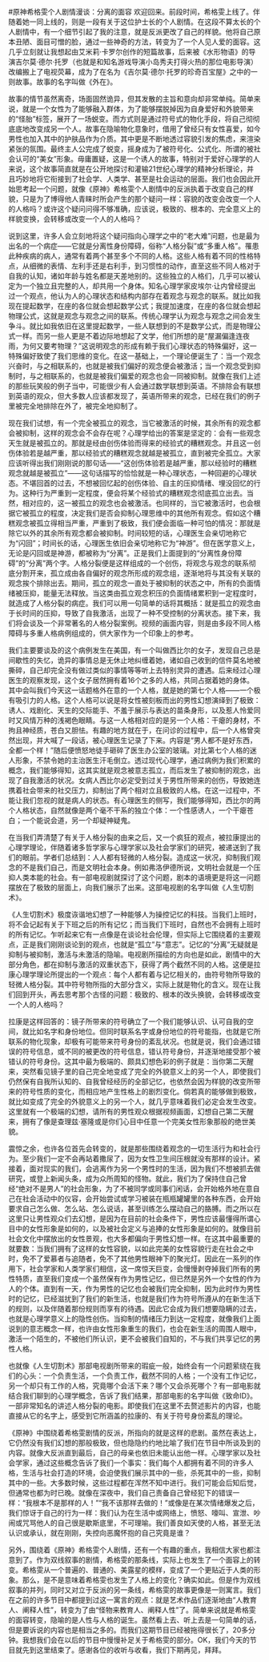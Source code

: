 #原神希格雯个人剧情漫谈：分离的面容
欢迎回来。前段时间，希格雯上线了。伴随着她一同上线的，则是一段有关于这位护士长的个人剧情。在这段不算太长的个人剧情中，有一个细节引起了我的注意，就是反派更改了自己的样貌。他将自己原本丑陋、面目可憎的脸，通过一些神奇的方法，转变为了一个人见人爱的面容。这几乎立刻就让我想起由艾米莉·卡罗尔创作的短篇故事，后来被《水形物语》的导演吉尔莫·德尔·托罗（也就是和知名游戏导演小岛秀夫打得火热的那位电影导演）改编搬上了电视荧幕，成为了在名为《吉尔莫·德尔·托罗的珍奇百宝屋》之中的一则故事。故事的名字叫做《外在》。

故事的情节虽然离奇，场面固然诡异，但其发散的主旨和意向却非常单纯。简单来说，就是一个女性为了能够融入群体，为了能够摆脱掉因为自身爱好和外貌带来的“怪胎”标签，展开了一场蜕变。而方式则是通过符号式的物化手段，将自己彻彻底底地改变成另一个人。故事在隐喻物化意象时，借用了曾经只有女性喜爱，如今男性也加入其中的护肤品作为介质。其中更是不断地透过容貌引发的焦虑，来渲染紧张的氛围。最终主人公完成了蜕变，摇身成为了被符号化、公式化、所谓的被社会认可的“美女”形象。毋庸置疑，这是一个诱人的故事，特别对于爱好心理学的人来说，这个故事简直就是在公开地探讨和灌输21世纪心理学的精神分析理论，并且巧妙地将它衔接到了社会学、人类学、甚至是社会运动的层面。我们也会因此开始思考起一个问题，就像《原神》希格雯个人剧情中的反派执着于改变自己的样貌，只是为了博得他人青睐时所会产生的那个疑问一样：容貌的改变会改变一个人的人格吗？或许这个疑问问得不够准确，应该说，极致的、根本的、完全意义上的样貌变换，会转移或改变一个人的人格吗？

说到这里，许多人会立刻地将这个疑问指向心理学之中的“老大难”问题，也是最为出名的一个病症——它就是分离性身份障碍，俗称“人格分裂”或“多重人格”。罹患此种疾病的病人，通常有着两个甚至多个不同的人格。这些人格有着不同的性格特点，从细微的表情、左利手还是右利手，到习惯性的动作，直至这些不同人格对于自我的认知，诸如年龄与姓名都是天差地别的。这些独立的人格们，几乎可以被认定为一个独立且完整的人，却共用一个身体。知名心理学家皮埃尔·让内曾经提出过一个观点，他认为人的心理状态和结构内部存在着观念与观念的联系。就比如我现在提起数学，在座的各位就会想起数学公式；我提加速度，在座的各位就会想起物理公式，这就是观念与观念之间的联系。传统心理学认为观念与观念之间会发生争斗。就比如我依旧在这里提起数学，一些人联想到的不是数学公式，而是物理公式一样。而另一些人更是不着边际地想起了文学，他们所想的是“屋漏偏逢连夜雨，为何又要考物理？”这说明观念的形成有赖于我们心理状态的特殊偏好，这一特殊偏好致使了我们思维的变化。在这一基础上，一个理论便诞生了：当一个观念兴奋时，与之相联系的，也就是被我们偏好的观念便会被激活；当一个观念受到抑制时，与之相联系的，也就是被我们偏爱的观念也会一同被抑制。就像在我们上述的那些玩笑般的例子当中，可能很少有人会通过数学联想到英语。不排除会有联想到英语的观众，但大多数人应该都发现了，英语所带来的观念，已经在我们的例子里被完全地排除在外了，被完全地抑制了。

现在我们试想，有一个完全被孤立的观念，当它被激活的时候，其余所有的观念都会被抑制，这样的观念会不会存在呢？心理学给出的答案是坚定的：会有一些观念天生就是被孤立的。那就是经由创伤体验而得来的经验式的糟糕观念。并且这一创伤体验若是越严重，那以经验式的糟糕观念就越是被孤立，直到被完全孤立。大家应该听得出我们刚刚说的那句话——“这创伤体验若是越严重，那以经验时的糟糕观念就越是被孤立”——这句话描写的恰恰就是一种心理状态，一种回避的心理状态。不堪回首的过去，不想被回忆起的创伤体验、自主的压抑情绪、埋没回忆的行为。这种行为严重到一定程度，便会将某个经验式的糟糕观念彻底孤立出去。当然，相对应的，这一被孤立的观念也会被激活。也同样的，当它被激活时，也会根据它被孤立的程度，决定我们是否会抑制心理思维中的其他所有观念。假如这个糟糕观念被孤立得相当严重，严重到了极致，我们便会面临一种可怕的情况：那就是除它以外的其余所有观念都会被抑制。时间较短的话，心理医生会亲切地称它为“闪回”；时间长的话，心理医生依旧会亲切地称它为“神游”。但在医学意义上，无论是闪回或是神游，都被称为“分离”。正是我们上面提到的“分离性身份障碍”的“分离”两个字。人格分裂便是这样组成的一个创伤，将观念与观念的联系彻底分割开来，孤立成由各自偏好的观念所形成的观念组，逐渐地将与其没有关联的观念挨个排除出去。期间，孤立的观念一直处于被抑制的状态之中，所有的负面情绪被压抑，能量无法释放。当这类由孤立观念积压的负面情绪累积到一定程度时，就造成了人格分裂的病症。我们可以用一句简单的话将其概括：就是孤立的观念由于长时间的压抑，导致了自我激活，出现了一种不受控制的分离状态。接下来，我们将会谈及一个非常著名的人格分裂案例。视频的画面内容，则是由多段不同人格障碍与多重人格病例组成的，供大家作为一个印象上的参考。

我们主要要谈及的这个病例发生在美国，有一个叫做西比尔的女子，发现自己总是间歇性的失忆，诡异的事情总是无休止地纠缠着她，诸如自己收到的信件莫名地被撕碎，自己却完全没有做过类似的事情等等听上去特别灵异的遭遇。后来经过心理医生的观察发现，这个女子居然拥有着16个之多的人格，共同占据着她的身体。其中会叫我们今天这一话题格外在意的一个人格，就是她的第七个人格——一个极有吸引力的人格。这个人格可以说是将女性被刻板而出的男性幻想演绎到了极致：诱人、戏剧化、天生的交际能手、不羞于展示与表达的苗条身形，以及惹人怜爱同时又风情万种的浅褐色眼睛。与这一人格相对应的是另一个人格：干瘪的身材，不拘且神经质，苍白又胆怯。有趣的地方就在于，在问诊的过程中，后一个人格曾突然出现，并大喊了一段话，被心理医生记录了下来。内容是“男人都不是好东西，全都一个样！”随后便愤怒地徒手砸碎了医生办公室的玻璃。对比第七个人格的迷人形象，不禁令她的主治医生汗毛倒立。透过现代心理学，通过病例为我们积累的概念，我们能够得知，这其实就是观念被意志孤立，而后发生了被抑制的观念，出现了自我激活的状况。女病人西比尔必定受到过关于男性所带来的创伤，导致她连携着社会带来的社交压力，抑制出了两个相对立且极致的人格。在这一过程中，不能让我们忽视的就是病人的状态。有心理医生的侧写，我们能够得知，西比尔的两个人格状态，自然就像是两个毫不干系的独立个体：一个性感诱人，一个干瘪苍白；一个能说会道，另一个却疑神疑鬼。

在当我们弄清楚了有关于人格分裂的由来之后，又一个疯狂的观点，被拉康提出的心理学理论，伴随着诸多哲学家与心理学家以及社会学家们的研究，被递送到了我们的眼前。学者们总结到：人人都有轻微的人格分裂。造成这一状况，抑制我们观念的不是我们自己，而是文明社会本身。例如弗洛伊德所说，文明社会就是一个压抑人类本能的社会。有一部电视剧就探讨了这个问题，剧本的语境更是将这一问题摆放在了极致的层面上，向我们展示了出来。这部电视剧的名字叫做《人生切割术》。

《人生切割术》极度诙谐地幻想了一种能够人为操控记忆的科技。当我们上班时，将不会记起有关于下班之后的所有记忆；而当我们下班时，自然也不会拥有上班时的所有记忆。乍听起来它有一点像是在谈论社会伦理，但实际上它围绕着的主要观点，正是我们刚刚谈论到的观点，也就是“孤立”与“意志”。记忆的“分离”无疑就是抑制与被抑制，激活与未激活的隐喻。电视剧所描绘的方向也是如此，剧情中的大部分角色，都在抑制与激活的双重状态下，获得了两个截然不同的人格。这便是拉康心理学理论所提出的一个观点：每个人都有着与记忆相关的，由符号物所导致的轻微人格分裂。其中符号物所指的大部分含义，实际上就是物化的含义。现在让我们回到开头，再去思考那个古怪的问题：极致的、根本的改头换貌，会转移或改变一个人的人格吗？

拉康是这样回答的：镜子所带来的符号确立了一个我们能够认识、认可自我的空间，就比如名字和身份地位。但同时联系名字或身份地位的符号能指，也就是它所联系的物化现象，却极有可能带来符号身份的紊乱状况。也就是说，我们会通过错误的符号信息，或不同的被更改的符号信息，错认符号身份，并逐渐地接受那个被错认的符号身份。这其中最为极端的、颇具幻想色彩的例子就是：当你第二天醒来，突然看见镜子里的自己完全地变成了完全的外貌意义上的另一个人，即使我们仍然保有自我所认知的、自我曾经经历的全部记忆，也依然会因为样貌的改变所带来的符号性质的变化，而相应地产生性格上的剧烈变化。倘若真的能够做到极致，就比如变成了完全的外貌意义上的另一个人，就几乎意味着我们必定会发生改变。这里就有一个极端的幻想，请所有的男性观众根据视频画面，幻想自己第二天醒来，拥有了像是查理兹·塞隆或是你们心目中任意一个完美女性形象那般的绝世美貌。

震惊之余，也许各位首先会转变的，就是那些围绕着观念的一切生活行为和社会行为。至少我们一定不会再站着撒尿了，因为女性卫生间压根就没有那样的设计。紧接着，面对现实的我们，会逃离作为另一个男性时的生活，因为我们不想被抓去做研究，或登上新闻头条，成为众所周知的怪物。就此，我们为了保持住自己曾经“绝对不是男人”的社会形象，为了不被同学或同事们闲话，会开始格外地在意自己在社会活动中的仪容，会开始尝试或学习被装在瓶瓶罐罐里的各种东西，会开始要求自己怎么做、怎么站、怎么说话，甚至训练怎么摆动自己的胳膊。而之所以在这里只让男性观众们去幻想，是因为在目前的社会条件下，男性应该最懂得所谓心目中的女性形象是如何的，以及被社会定义与追捧的女性形象是如何的。就像目前社会文化中摆放出的女性景观，也大多都偏向于男性幻想一样。在这其中最重要的就要数：当我们拥有了这样的女性容貌，以如此完美的女性容貌行走在社会之中时，免不了爱慕者与追随者，免不了其他男性眼神下的聚光灯。因此在一系列的作用下，社会学家和人类学家们相信，这一席惊天巨变，会慢慢剥夺掉我们所有的男性特质，直至我们变成一个虽然保有作为男性记忆，但已然是另外一个女性的作为人的个体。直到有一天，作为男性的记忆也会被我们完全抑制，因为此时作为男性时的记忆，已经滋扰到了我们的新生活，也就是我们作为符号所遵从的在新生活下的规则，以及伴随着那份规则而享有的待遇。因此它会成为我们想要隐瞒的过去，也就是心理学意义上的隐性创伤。当抑制的情绪压力到达一定程度，就像我们上面说到的意志概念一样，也许由女性形象重生的我们，也会在新生活的周围人眼中，激活一个陌生的，不被他们所认识，更不会被我们自知的，不与我们共享记忆的男性人格。

也就像《人生切割术》那部电视剧所带来的瑕疵一般，始终会有一个问题萦绕在我们的心头：一个负责生活，一个负责工作，截然不同的人格；一个没有工作记忆，另一个却只有工作的人格，究竟哪个会活下来？哪个又会杀死哪个？有一部电影就结合我们聊到的心理学概念，告诉了我们结果，那部电影的名字叫做《致命ID》。一部非常知名的讲述人格分裂的电影。即使我们在这里不去赘述影片的内容，也能直接从它的名字上，感受到它所涵盖的拉康的、有关于符号身份紊乱的理论。


《原神》中围绕着希格雯剧情的反派，所指向的就是这样的悲剧。虽然在表达上，它仍然没有我们幻想的那般极致，但也隐隐约约地比喻了我们在节目中所谈及到的内容。就像大反派直到最后，自己的母亲也依旧未能认出他一样。心理学家以及社会学家，通过这些概念告诉了我们一个事实：我们每个人都拥有着不同的许多人格，生活与社会打造的环境，会迫使我们展示其中的一些，杀死其中的一些，抑制其中的一些。大多数时候，这些过程都在浑然不知中进行。我们可能会后知后觉，但通常也都为时已晚。就像在深夜中，我们自己责备自己曾经犯下的错误一样：“我根本不是那样的人！”“我不该那样去做的！”或像是在某次情绪爆发之后，我们惊讶于自己的行为一样：我们认为在生活中或网络上，愤怒、嚎叫、宣泄、吵闹或咒骂他人的自己很是歇斯底里，不可理喻。我们善良如天使的人格，甚至无法认识或承认，就在刚刚，失控向恶魔怀抱的自己究竟是谁？

另外，围绕着《原神》希格雯个人剧情，还有一个有趣的重点，我相信大家也都注意到了。作为双线叙事的剧情，希格雯的那条线，实际上也发生了一个面容上的转变。希格雯从一个普遍的、普通的、美露星的模样，变成了一个更贴近于人类的形象。那么，是不是意味着希格雯也发生了人格上的变化？确实如此。但是作为双线叙事的并列，同时又对立于反派的另一条线，希格雯的故事更像是一则寓言。我们在之前的许多节目中都提到过这一寓言的观点：就是艺术作品们逐渐地由“人教育人、阐释人性”，转变为了由“怪物来教育人、阐释人性”了。简单来说就是希格雯的面容转变，隐喻的是人性与人格的诞生。虽然看上去、听上去是一句简单的话，但是要诉说的内容也是相当之多的。而我们这期节目已经被拖得很长了，20多分钟。我想我们会在以后的节目中慢慢补足关于希格雯的部分。OK，我们今天的节目就先到这里结束了。感谢各位的收听与收看，我们下期再见，拜拜。